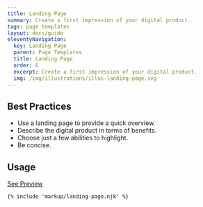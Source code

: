```yaml
---
title: Landing Page
summary: Create a first impression of your digital product.
tags: page templates
layout: docs/guide
eleventyNavigation:
  key: Landing Page
  parent: Page Templates
  title: Landing Page
  order: 6
  excerpt: Create a first impression of your digital product.
  img: /img/illustrations/illus-landing-page.svg
---
```


## Best Practices

- Use a landing page to provide a quick overview.
- Describe the digital product in terms of benefits.
- Choose just a few abilities to highlight.
- Be concise.

## Usage

<a class="btn btn-primary" href="/page-templates/landing-page-public/" target="_blank">See Preview</a>

``` html
{% include 'markup/landing-page.njk' %}
```

